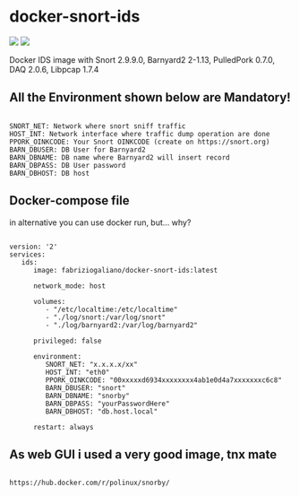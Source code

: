 # docker-snort-ids
[![](https://images.microbadger.com/badges/version/fabriziogaliano/docker-snort-ids.svg)](https://microbadger.com/images/fabriziogaliano/docker-snort-ids "Get your own version badge on microbadger.com") [![](https://images.microbadger.com/badges/image/fabriziogaliano/docker-snort-ids.svg)](https://microbadger.com/images/fabriziogaliano/docker-snort-ids "Get your own image badge on microbadger.com")

Docker IDS image with Snort 2.9.9.0, Barnyard2 2-1.13, PulledPork 0.7.0, DAQ 2.0.6, Libpcap 1.7.4


## All the Environment shown below are Mandatory!

```

SNORT_NET: Network where snort sniff traffic
HOST_INT: Network interface where traffic dump operation are done
PPORK_OINKCODE: Your Snort OINKCODE (create on https://snort.org)
BARN_DBUSER: DB User for Barnyard2
BARN_DBNAME: DB name where Barnyard2 will insert record
BARN_DBPASS: DB User password
BARN_DBHOST: DB host

```

## Docker-compose file
in alternative you can use docker run, but... why?

```

version: '2'
services:
   ids:
      image: fabriziogaliano/docker-snort-ids:latest

      network_mode: host

      volumes:
         - "/etc/localtime:/etc/localtime"
         - "./log/snort:/var/log/snort"
         - "./log/barnyard2:/var/log/barnyard2"

      privileged: false

      environment:
         SNORT_NET: "x.x.x.x/xx"
         HOST_INT: "eth0"
         PPORK_OINKCODE: "00xxxxxd6934xxxxxxxx4ab1e0d4a7xxxxxxxc6c8"
         BARN_DBUSER: "snort"
         BARN_DBNAME: "snorby"
         BARN_DBPASS: "yourPasswordHere"
         BARN_DBHOST: "db.host.local"

      restart: always

```

## As web GUI i used a very good image, tnx mate

```

https://hub.docker.com/r/polinux/snorby/

```